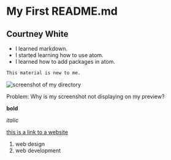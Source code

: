 # My First README.md
## Courtney White
- I learned markdown.
- I started learning how to use atom.
- I learned how to add packages in atom.
```markdown
This material is new to me.
```
![screenshot of my directory](./images/screenshot-1.png)

Problem: Why is my screenshot not displaying on my preview?


**bold**

*italic*

[this is a link to a website](https://google.com)

1. web design
2. web development
